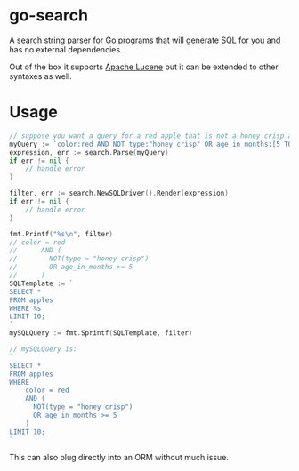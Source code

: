 # go-search

A search string parser for Go programs that will generate SQL for you and has no external dependencies.

Out of the box it supports [Apache Lucene](https://lucene.apache.org/core/9_4_2/queryparser/org/apache/lucene/queryparser/classic/package-summary.html#package.description) but it can be extended to other syntaxes as well.

# Usage

```go
// suppose you want a query for a red apple that is not a honey crisp and is younger than 5 months old
myQuery := `color:red AND NOT type:"honey crisp" OR age_in_months:[5 TO *]`
expression, err := search.Parse(myQuery)
if err != nil {
    // handle error
}

filter, err := search.NewSQLDriver().Render(expression)
if err != nil {
    // handle error
}

fmt.Printf("%s\n", filter)
// color = red
//      AND (
//        NOT(type = "honey crisp")
//        OR age_in_months >= 5
//      )
SQLTemplate := `
SELECT *
FROM apples
WHERE %s
LIMIT 10;
`
mySQLQuery := fmt.Sprintf(SQLTemplate, filter)

// mySQLQuery is:
`
SELECT *
FROM apples
WHERE
    color = red
    AND (
      NOT(type = "honey crisp")
      OR age_in_months >= 5
    )
LIMIT 10;
`
```

This can also plug directly into an ORM without much issue.
